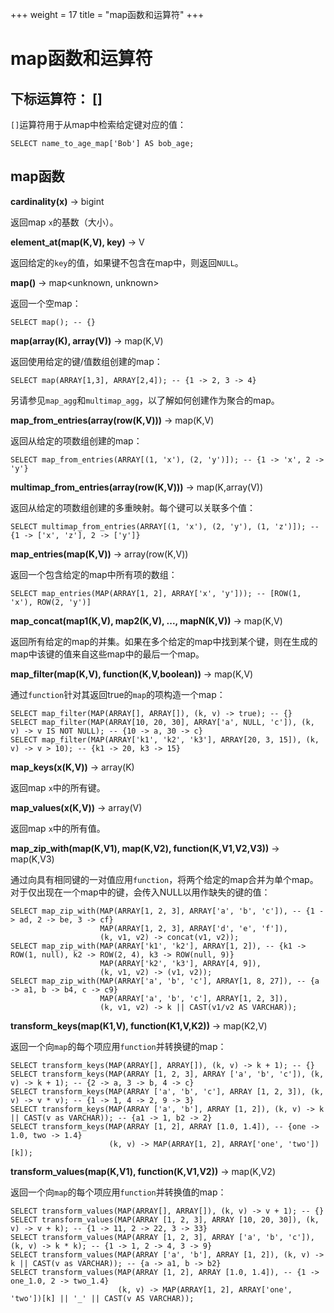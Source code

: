 +++
weight = 17
title = "map函数和运算符"
+++

# map函数和运算符

## 下标运算符： \[]

`[]`运算符用于从map中检索给定键对应的值：

    SELECT name_to_age_map['Bob'] AS bob_age;

## map函数

**cardinality(x)** -> bigint

返回map `x`的基数（大小）。

**element\_at(map(K,V), key)** -> V

返回给定的`key`的值，如果键不包含在map中，则返回`NULL`。

**map()** -> map\<unknown, unknown>

返回一个空map：

    SELECT map(); -- {}

**map(array(K), array(V))** -> map(K,V)

返回使用给定的键/值数组创建的map：

    SELECT map(ARRAY[1,3], ARRAY[2,4]); -- {1 -> 2, 3 -> 4}

另请参见`map_agg`和`multimap_agg`，以了解如何创建作为聚合的map。

**map\_from\_entries(array(row(K,V)))** -> map(K,V)

返回从给定的项数组创建的map：

    SELECT map_from_entries(ARRAY[(1, 'x'), (2, 'y')]); -- {1 -> 'x', 2 -> 'y'}

**multimap\_from\_entries(array(row(K,V)))** -> map(K,array(V))

返回从给定的项数组创建的多重映射。每个键可以关联多个值：

    SELECT multimap_from_entries(ARRAY[(1, 'x'), (2, 'y'), (1, 'z')]); -- {1 -> ['x', 'z'], 2 -> ['y']}

**map\_entries(map(K,V))** -> array(row(K,V))

返回一个包含给定的map中所有项的数组：

    SELECT map_entries(MAP(ARRAY[1, 2], ARRAY['x', 'y'])); -- [ROW(1, 'x'), ROW(2, 'y')]

**map\_concat(map1(K,V), map2(K,V), ..., mapN(K,V))** -> map(K,V)

返回所有给定的map的并集。如果在多个给定的map中找到某个键，则在生成的map中该键的值来自这些map中的最后一个map。

**map\_filter(map(K,V), function(K,V,boolean))** -> map(K,V)

通过`function`针对其返回true的`map`的项构造一个map：

    SELECT map_filter(MAP(ARRAY[], ARRAY[]), (k, v) -> true); -- {}
    SELECT map_filter(MAP(ARRAY[10, 20, 30], ARRAY['a', NULL, 'c']), (k, v) -> v IS NOT NULL); -- {10 -> a, 30 -> c}
    SELECT map_filter(MAP(ARRAY['k1', 'k2', 'k3'], ARRAY[20, 3, 15]), (k, v) -> v > 10); -- {k1 -> 20, k3 -> 15}

**map\_keys(x(K,V))** -> array(K)

返回map `x`中的所有键。

**map\_values(x(K,V))** -> array(V)

返回map `x`中的所有值。

**map\_zip\_with(map(K,V1), map(K,V2), function(K,V1,V2,V3))** -> map(K,V3)

通过向具有相同键的一对值应用`function`，将两个给定的map合并为单个map。对于仅出现在一个map中的键，会传入NULL以用作缺失的键的值：

    SELECT map_zip_with(MAP(ARRAY[1, 2, 3], ARRAY['a', 'b', 'c']), -- {1 -> ad, 2 -> be, 3 -> cf}
                        MAP(ARRAY[1, 2, 3], ARRAY['d', 'e', 'f']),
                        (k, v1, v2) -> concat(v1, v2));
    SELECT map_zip_with(MAP(ARRAY['k1', 'k2'], ARRAY[1, 2]), -- {k1 -> ROW(1, null), k2 -> ROW(2, 4), k3 -> ROW(null, 9)}
                        MAP(ARRAY['k2', 'k3'], ARRAY[4, 9]),
                        (k, v1, v2) -> (v1, v2));
    SELECT map_zip_with(MAP(ARRAY['a', 'b', 'c'], ARRAY[1, 8, 27]), -- {a -> a1, b -> b4, c -> c9}
                        MAP(ARRAY['a', 'b', 'c'], ARRAY[1, 2, 3]),
                        (k, v1, v2) -> k || CAST(v1/v2 AS VARCHAR));

**transform\_keys(map(K1,V), function(K1,V,K2))** -> map(K2,V)

返回一个向`map`的每个项应用`function`并转换键的map：

    SELECT transform_keys(MAP(ARRAY[], ARRAY[]), (k, v) -> k + 1); -- {}
    SELECT transform_keys(MAP(ARRAY [1, 2, 3], ARRAY ['a', 'b', 'c']), (k, v) -> k + 1); -- {2 -> a, 3 -> b, 4 -> c}
    SELECT transform_keys(MAP(ARRAY ['a', 'b', 'c'], ARRAY [1, 2, 3]), (k, v) -> v * v); -- {1 -> 1, 4 -> 2, 9 -> 3}
    SELECT transform_keys(MAP(ARRAY ['a', 'b'], ARRAY [1, 2]), (k, v) -> k || CAST(v as VARCHAR)); -- {a1 -> 1, b2 -> 2}
    SELECT transform_keys(MAP(ARRAY [1, 2], ARRAY [1.0, 1.4]), -- {one -> 1.0, two -> 1.4}
                          (k, v) -> MAP(ARRAY[1, 2], ARRAY['one', 'two'])[k]);

**transform\_values(map(K,V1), function(K,V1,V2))** -> map(K,V2)

返回一个向`map`的每个项应用`function`并转换值的map：

    SELECT transform_values(MAP(ARRAY[], ARRAY[]), (k, v) -> v + 1); -- {}
    SELECT transform_values(MAP(ARRAY [1, 2, 3], ARRAY [10, 20, 30]), (k, v) -> v + k); -- {1 -> 11, 2 -> 22, 3 -> 33}
    SELECT transform_values(MAP(ARRAY [1, 2, 3], ARRAY ['a', 'b', 'c']), (k, v) -> k * k); -- {1 -> 1, 2 -> 4, 3 -> 9}
    SELECT transform_values(MAP(ARRAY ['a', 'b'], ARRAY [1, 2]), (k, v) -> k || CAST(v as VARCHAR)); -- {a -> a1, b -> b2}
    SELECT transform_values(MAP(ARRAY [1, 2], ARRAY [1.0, 1.4]), -- {1 -> one_1.0, 2 -> two_1.4}
                            (k, v) -> MAP(ARRAY[1, 2], ARRAY['one', 'two'])[k] || '_' || CAST(v AS VARCHAR));